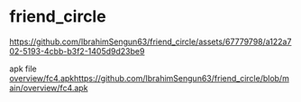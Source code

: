 # friend_circle
 



https://github.com/IbrahimSengun63/friend_circle/assets/67779798/a122a702-5193-4cbb-b3f2-1405d9d23be9

apk file
[overview/fc4.apk](https://github.com/IbrahimSengun63/friend_circle/blob/main/overview/fc4.apk)https://github.com/IbrahimSengun63/friend_circle/blob/main/overview/fc4.apk
